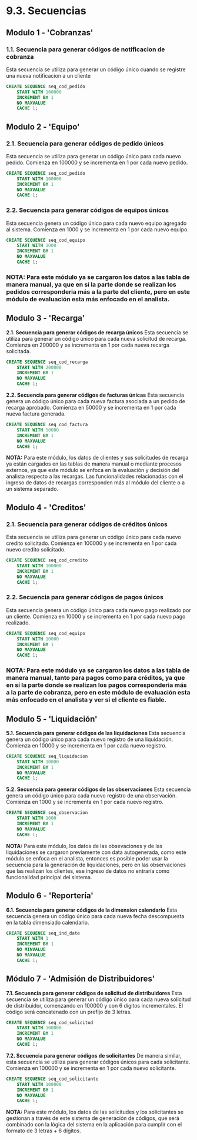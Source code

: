 # 9.3. Secuencias

## Modulo 1 - 'Cobranzas'

### 1.1. Secuencia para generar códigos de notificacion de cobranza
Esta secuencia se utiliza para generar un código único  cuando se registre una nueva notificacion a un cliente

```sql
CREATE SEQUENCE seq_cod_pedido
    START WITH 100000
    INCREMENT BY 1
    NO MAXVALUE
    CACHE 1;
```


## Modulo 2 - 'Equipo'

### 2.1. Secuencia para generar códigos de pedido únicos
Esta secuencia se utiliza para generar un código único para cada nuevo pedido. Comienza en 100000 y se incrementa en 1 por cada nuevo pedido.

```sql
CREATE SEQUENCE seq_cod_pedido
    START WITH 100000
    INCREMENT BY 1
    NO MAXVALUE
    CACHE 1;
```
### 2.2. Secuencia para generar códigos de equipos únicos
Esta secuencia genera un código único para cada nuevo equipo agregado al sistema. Comienza en 1000 y se incrementa en 1 por cada nuevo equipo.

```sql
CREATE SEQUENCE seq_cod_equipo
    START WITH 1000
    INCREMENT BY 1
    NO MAXVALUE
    CACHE 1;
```

### **NOTA:** Para este módulo ya se cargaron los datos a las tabla de manera manual, ya que en sí la parte donde se realizan los pedidos corresponderia más a la parte del cliente, pero en este módulo de evaluación esta más enfocado en el analista.

## Modulo 3 - 'Recarga'
**2.1. Secuencia para generar códigos de recarga únicos**
Esta secuencia se utiliza para generar un código único para cada nueva solicitud de recarga. Comienza en 200000 y se incrementa en 1 por cada nueva recarga solicitada.

```sql
CREATE SEQUENCE seq_cod_recarga
    START WITH 200000
    INCREMENT BY 1
    NO MAXVALUE
    CACHE 1;
```
**2.2. Secuencia para generar códigos de facturas únicas**
Esta secuencia genera un código único para cada nueva factura asociada a un pedido de recarga aprobado. Comienza en 50000 y se incrementa en 1 por cada nueva factura generada.

```sql
CREATE SEQUENCE seq_cod_factura
    START WITH 50000
    INCREMENT BY 1
    NO MAXVALUE
    CACHE 1;
```
**NOTA:**
Para este módulo, los datos de clientes y sus solicitudes de recarga ya están cargados en las tablas de manera manual o mediante procesos externos, ya que este módulo se enfoca en la evaluación y decisión del analista respecto a las recargas. Las funcionalidades relacionadas con el ingreso de datos de recargas corresponden más al módulo del cliente o a un sistema separado.

## Modulo 4 - 'Creditos'

### 2.1. Secuencia para generar códigos de créditos únicos
Esta secuencia se utiliza para generar un código único para cada nuevo credito solicitado. Comienza en 100000 y se incrementa en 1 por cada nuevo credito solicitado.

```sql
CREATE SEQUENCE seq_cod_credito
    START WITH 100000
    INCREMENT BY 1
    NO MAXVALUE
    CACHE 1;
```
### 2.2. Secuencia para generar códigos de pagos únicos
Esta secuencia genera un código único para cada nuevo pago realizado por un cliente. Comienza en 10000 y se incrementa en 1 por cada nuevo pago realizado.

```sql
CREATE SEQUENCE seq_cod_equipo
    START WITH 10000
    INCREMENT BY 1
    NO MAXVALUE
    CACHE 1;
```

### **NOTA:** Para este módulo ya se cargaron los datos a las tabla de manera manual, tanto para pagos como para créditos, ya que en sí la parte donde se realizan los pagos corresponderia más a la parte de cobranza, pero en este módulo de evaluación esta más enfocado en el analista y ver si el cliente es fiable.
## Modulo 5 - 'Liquidación'

**5.1. Secuencia para generar códigos de las liquidaciones**
Esta secuencia genera un código único para cada nuevo registro de una liquidación. Comienza en 10000 y se incrementa en 1 por cada nuevo registro.

```sql
CREATE SEQUENCE seq_liquidacion
    START WITH 10000
    INCREMENT BY 1
    NO MAXVALUE
    CACHE 1;
```
**5.2. Secuencia para generar códigos de las observaciones**
Esta secuencia genera un código único para cada nuevo registro de una observación. Comienza en 1000 y se incrementa en 1 por cada nuevo registro.

```sql
CREATE SEQUENCE seq_observacion
    START WITH 1000
    INCREMENT BY 1
    NO MAXVALUE
    CACHE 1;
```
**NOTA:**
Para este módulo, los datos de las obsevaciones y de las liquidaciones se cargaron previamente con data autogenerada, como este módulo se enfoca en el analista, entonces es posible poder usar la secuencia para la generación de liquidaciones, pero en las observaciones que las realizan los clientes, ese ingreso de datos no entraría como funcionalidad principal del sistema.

## Modulo 6 - 'Reportería'

**6.1. Secuencia para generar códigos de la dimension calendario**
Esta secuencia genera un código único para cada nueva fecha descompuesta en la tabla dimensiado calendario.

```sql
CREATE SEQUENCE seq_ind_date
    START WITH 1 
    INCREMENT BY 1
    NO MINVALUE
    NO MAXVALUE
    CACHE 1;
```


## Módulo 7 - 'Admisión de Distribuidores'

**7.1. Secuencia para generar códigos de solicitud de distribuidores**
Esta secuencia se utiliza para generar un código único para cada nueva solicitud de distribuidor, comenzando en 100000 y con 6 dígitos incrementales. El código será concatenado con un prefijo de 3 letras.

```sql
CREATE SEQUENCE seq_cod_solicitud
    START WITH 100000
    INCREMENT BY 1
    NO MAXVALUE
    CACHE 1;
```

**7.2. Secuencia para generar códigos de solicitantes**
De manera similar, esta secuencia se utiliza para generar códigos únicos para cada solicitante. Comienza en 100000 y se incrementa en 1 por cada nuevo solicitante.

```sql
CREATE SEQUENCE seq_cod_solicitante
    START WITH 100000
    INCREMENT BY 1
    NO MAXVALUE
    CACHE 1;
```

**NOTA:**
Para este módulo, los datos de las solicitudes y los solicitantes se gestionan a través de este sistema de generación de códigos, que será combinado con la lógica del sistema en la aplicación para cumplir con el formato de 3 letras + 6 dígitos.
